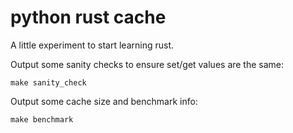 # python rust cache

A little experiment to start learning rust.

Output some sanity checks to ensure set/get values are the same:

```shell
make sanity_check
```

Output some cache size and benchmark info:

```shell
make benchmark
```
